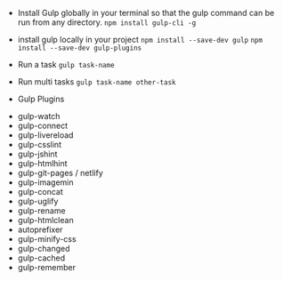 * Install Gulp globally in your terminal so that the gulp command can be run from any directory.
`npm install gulp-cli -g`

* install gulp locally in your project
`npm install --save-dev gulp`
`npm install --save-dev gulp-plugins`

* Run a task
`gulp task-name`

* Run multi tasks
`gulp task-name other-task`

* Gulp Plugins
- gulp-watch
- gulp-connect
- gulp-livereload
- gulp-csslint
- gulp-jshint
- gulp-htmlhint
- gulp-git-pages / netlify
- gulp-imagemin
- gulp-concat 
- gulp-uglify 
- gulp-rename
- gulp-htmlclean
- autoprefixer
- gulp-minify-css
- gulp-changed
- gulp-cached
- gulp-remember
